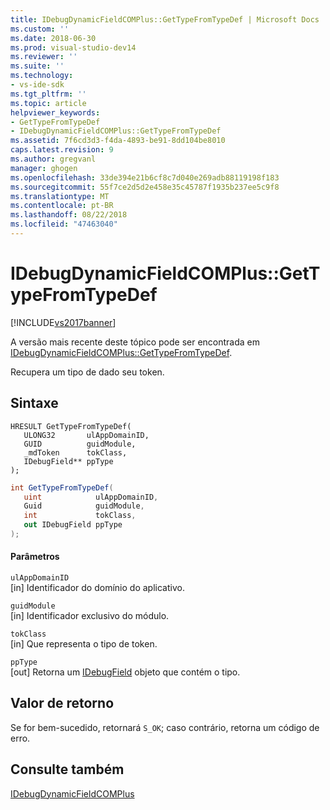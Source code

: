 ```yaml
---
title: IDebugDynamicFieldCOMPlus::GetTypeFromTypeDef | Microsoft Docs
ms.custom: ''
ms.date: 2018-06-30
ms.prod: visual-studio-dev14
ms.reviewer: ''
ms.suite: ''
ms.technology:
- vs-ide-sdk
ms.tgt_pltfrm: ''
ms.topic: article
helpviewer_keywords:
- GetTypeFromTypeDef
- IDebugDynamicFieldCOMPlus::GetTypeFromTypeDef
ms.assetid: 7f6cd3d3-f4da-4893-be91-8dd104be8010
caps.latest.revision: 9
ms.author: gregvanl
manager: ghogen
ms.openlocfilehash: 33de394e21b6cf8c7d040e269adb88119198f183
ms.sourcegitcommit: 55f7ce2d5d2e458e35c45787f1935b237ee5c9f8
ms.translationtype: MT
ms.contentlocale: pt-BR
ms.lasthandoff: 08/22/2018
ms.locfileid: "47463040"
---
```

# <a name="idebugdynamicfieldcomplusgettypefromtypedef"></a>IDebugDynamicFieldCOMPlus::GetTypeFromTypeDef
[!INCLUDE[vs2017banner](../../../includes/vs2017banner.md)]

A versão mais recente deste tópico pode ser encontrada em [IDebugDynamicFieldCOMPlus::GetTypeFromTypeDef](https://docs.microsoft.com/visualstudio/extensibility/debugger/reference/idebugdynamicfieldcomplus-gettypefromtypedef).  
  
Recupera um tipo de dado seu token.  
  
## <a name="syntax"></a>Sintaxe  
  
```cpp#  
HRESULT GetTypeFromTypeDef(  
   ULONG32       ulAppDomainID,  
   GUID          guidModule,  
   _mdToken      tokClass,  
   IDebugField** ppType  
);  
```  
  
```csharp  
int GetTypeFromTypeDef(  
   uint            ulAppDomainID,  
   Guid            guidModule,  
   int             tokClass,  
   out IDebugField ppType  
);  
```  
  
#### <a name="parameters"></a>Parâmetros  
 `ulAppDomainID`  
 [in] Identificador do domínio do aplicativo.  
  
 `guidModule`  
 [in] Identificador exclusivo do módulo.  
  
 `tokClass`  
 [in] Que representa o tipo de token.  
  
 `ppType`  
 [out] Retorna um [IDebugField](../../../extensibility/debugger/reference/idebugfield.md) objeto que contém o tipo.  
  
## <a name="return-value"></a>Valor de retorno  
 Se for bem-sucedido, retornará `S_OK`; caso contrário, retorna um código de erro.  
  
## <a name="see-also"></a>Consulte também  
 [IDebugDynamicFieldCOMPlus](../../../extensibility/debugger/reference/idebugdynamicfieldcomplus.md)

